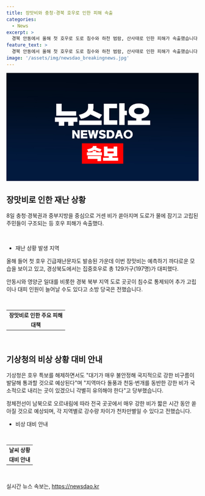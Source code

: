 ```yaml
---
title: 장맛비와 충청·경북 호우로 인한 피해 속출
categories:
  - News
excerpt: >
  경북 안동에서 올해 첫 호우로 도로 침수와 하천 범람, 산사태로 인한 피해가 속출했습니다. 이로 인해 긴급재난문자가 발송되었고, 안동시와 영양군을 포함한 경북 북부 지역에서 주민들이 고립됐으며, 대피하고 있습니다. 충청과 경북 지역을 중심으로 거센 비가 내리고 있으며, 기상청은 지속적으로 갑작스러운 강한 비와 천둥·번개에 대해 경고하고 있습니다. 10일까지 전국적으로 강한 비가 예상되므로 각별히 주의해야 합니다.
feature_text: >
  경북 안동에서 올해 첫 호우로 도로 침수와 하천 범람, 산사태로 인한 피해가 속출했습니다. 이로 인해 긴급재난문자가 발송되었고, 안동시와 영양군을 포함한 경북 북부 지역에서 주민들이 고립됐으며, 대피하고 있습니다. 충청과 경북 지역을 중심으로 거센 비가 내리고 있으며, 기상청은 지속적으로 갑작스러운 강한 비와 천둥·번개에 대해 경고하고 있습니다. 10일까지 전국적으로 강한 비가 예상되므로 각별히 주의해야 합니다.
image: '/assets/img/newsdao_breakingnews.jpg'
---
```


<p><img src="/assets/img/newsdao_breakingnews.jpg" alt="implanttips 속보" /></p>

<h2 data-ke-size="size26">장맛비로 인한 재난 상황</h2>

<p data-ke-size="size16">8일 충청·경북권과 중부지방을 중심으로 거센 비가 쏟아지며 도로가 물에 잠기고 고립된 주민들이 구조되는 등 호우 피해가 속출했다.</p>

<p data-ke-size="size16">&nbsp;</p>

<ul>
<li>재난 상황 발생 지역</li>
</ul>

<p data-ke-size="size16">올해 들어 첫 호우 긴급재난문자도 발송된 가운데 이번 장맛비는 예측하기 까다로운 모습을 보이고 있고, 경상북도에서는 집중호우로 총 129가구(197명)가 대피했다.</p>

<p data-ke-size="size16">안동시와 영양군 일대를 비롯한 경북 북부 지역 도로 곳곳이 침수로 통제되어 추가 고립이나 대피 인원이 늘어날 수도 있다고 소방 당국은 전했습니다.</p>

<p data-ke-size="size16">&nbsp;</p>

<table>
<tbody>
<tr>
<td style="text-align: center; height: 17px;"><b>장맛비로 인한 주요 피해</b></td>
</tr>
<tr>
<td style="text-align: center; height: 17px;"><b>대책</b></td>
</tr>
</tbody>
</table>

<p data-ke-size="size16">&nbsp;</p>

<h2 data-ke-size="size26">기상청의 비상 상황 대비 안내</h2>

<p data-ke-size="size16">기상청은 호우 특보를 해제하면서도 "대기가 매우 불안정해 국지적으로 강한 비구름이 발달해 통과할 것으로 예상된다"며 "지역마다 돌풍과 천둥·번개를 동반한 강한 비가 국소적으로 내리는 곳이 있겠으니 각별히 유의해야 한다"고 당부했습니다.</p>

<p data-ke-size="size16">정체전선이 남북으로 오르내림에 따라 전국 곳곳에서 매우 강한 비가 짧은 시간 동안 쏟아질 것으로 예상되며, 각 지역별로 강수량 차이가 천차만별일 수 있다고 전했습니다.</p>

<ul>
<li>비상 대비 안내</li>
</ul>

<p data-ke-size="size16">&nbsp;</p>

<table>
<tbody>
<tr>
<td style="text-align: center; height: 17px;"><b>날씨 상황</b></td>
</tr>
<tr>
<td style="text-align: center; height: 17px;"><b>대비 안내</b></td>
</tr>
</tbody>
</table>

<p data-ke-size="size16">&nbsp;</p>

<p data-ke-size="size16"></p>
실시간 뉴스 속보는, <a href="https://newsdao.kr" rel="dofollow">https://newsdao.kr</a>


